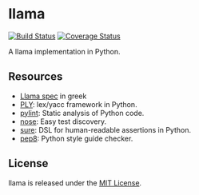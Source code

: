 # llama 

[![Build Status](https://travis-ci.org/dionyziz/llama.svg?branch=master)](https://travis-ci.org/dionyziz/llama)
[![Coverage Status](https://img.shields.io/coveralls/dionyziz/llama.svg)](https://coveralls.io/r/dionyziz/llama)

A llama implementation in Python.

## Resources
* [Llama spec](http://courses.softlab.ntua.gr/compilers/2012a/llama2012.pdf) in greek
* [PLY](http://www.dabeaz.com/ply/): lex/yacc framework in Python.
* [pylint](http://www.pylint.org/): Static analysis of Python code.
* [nose](https://pypi.python.org/pypi/nose/): Easy test discovery.
* [sure](http://falcao.it/sure/): DSL for human-readable assertions in Python.
* [pep8](https://pypi.python.org/pypi/pep8): Python style guide checker.

## License
llama is released under the [MIT License](LICENSE).

